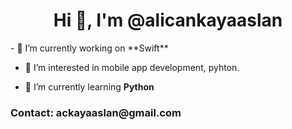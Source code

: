 <h1 align="center">Hi 👋, I'm @alicankayaaslan</h1>
- 🔭 I’m currently working on **Swift**

- 👀 I’m interested in mobile app development, pyhton.

- 🌱 I’m currently learning **Python**

<h3 align="left">Contact: ackayaaslan@gmail.com </h3>
<p align="left">
</p>
